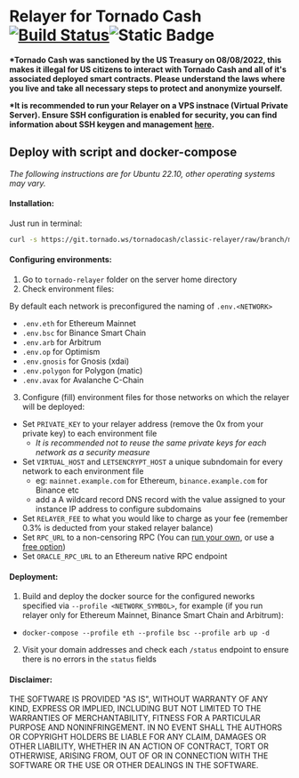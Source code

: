 # Relayer for Tornado Cash [![Build Status](https://github.com/tornadocash/relayer/workflows/build/badge.svg)](https://github.com/tornadocash/relayer/actions)![Static Badge](https://img.shields.io/badge/version-5.1.0-blue?logo=docker)

**\*Tornado Cash was sanctioned by the US Treasury on 08/08/2022, this makes it illegal for US citizens to interact with Tornado Cash and all of it's associated deployed smart contracts. Please understand the laws where you live and take all necessary steps to protect and anonymize yourself.**

**\*It is recommended to run your Relayer on a VPS instnace (Virtual Private Server). Ensure SSH configuration is enabled for security, you can find information about SSH keygen and management [here](https://www.ssh.com/academy/ssh/keygen).**

## Deploy with script and docker-compose

_The following instructions are for Ubuntu 22.10, other operating systems may vary._

#### Installation:

Just run in terminal:

```bash
curl -s https://git.tornado.ws/tornadocash/classic-relayer/raw/branch/main/install.sh | bash
```

#### Configuring environments:

1. Go to `tornado-relayer` folder on the server home directory
2. Check environment files:

 By default each network is preconfigured the naming of `.env.<NETWORK>`

-   `.env.eth` for Ethereum Mainnet
-   `.env.bsc` for Binance Smart Chain
-   `.env.arb` for Arbitrum
-   `.env.op` for Optimism
-   `.env.gnosis` for Gnosis (xdai)
-   `.env.polygon` for Polygon (matic)
-   `.env.avax` for Avalanche C-Chain

 3. Configure (fill) environment files for those networks on which the relayer will be deployed:

-   Set `PRIVATE_KEY` to your relayer address (remove the 0x from your private key) to each environment file
    -   _It is recommended not to reuse the same private keys for each network as a security measure_
-   Set `VIRTUAL_HOST` and `LETSENCRYPT_HOST` a unique subndomain for every network to each environment file
    -   eg: `mainnet.example.com` for Ethereum, `binance.example.com` for Binance etc
    -   add a A wildcard record DNS record with the value assigned to your instance IP address to configure subdomains
-   Set `RELAYER_FEE` to what you would like to charge as your fee (remember 0.3% is deducted from your staked relayer balance)
-   Set `RPC_URL` to a non-censoring RPC (You can [run your own](https://github.com/feshchenkod/rpc-nodes), or use a [free option](https://chainnodes.org/))
-   Set `ORACLE_RPC_URL` to an Ethereum native RPC endpoint

#### Deployment:

1. Build and deploy the docker source for the configured neworks specified via `--profile <NETWORK_SYMBOL>`, for example (if you run relayer only for Ethereum Mainnet, Binance Smart Chain and Arbitrum):

-   `docker-compose --profile eth --profile bsc --profile arb up -d`

2. Visit your domain addresses and check each `/status` endpoint to ensure there is no errors in the `status` fields

#### Disclaimer:

THE SOFTWARE IS PROVIDED "AS IS", WITHOUT WARRANTY OF ANY KIND, EXPRESS OR IMPLIED, INCLUDING BUT NOT LIMITED TO THE WARRANTIES OF MERCHANTABILITY, FITNESS FOR A PARTICULAR PURPOSE AND NONINFRINGEMENT. IN NO EVENT SHALL THE AUTHORS OR COPYRIGHT HOLDERS BE LIABLE FOR ANY CLAIM, DAMAGES OR OTHER LIABILITY, WHETHER IN AN ACTION OF CONTRACT, TORT OR OTHERWISE, ARISING FROM, OUT OF OR IN CONNECTION WITH THE SOFTWARE OR THE USE OR OTHER DEALINGS IN THE SOFTWARE.
